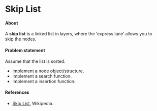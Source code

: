 # Skip List

#### About

A **skip list** is a linked list in layers, where the 'express lane' allows you to skip the nodes.

#### Problem statement

Assume that the list is sorted.

- Implement a node object/structure.
- Implement a search function.
- Implement a insertion function.

#### References

- [Skip List](https://en.wikipedia.org/wiki/Skip_list), Wikipedia.

